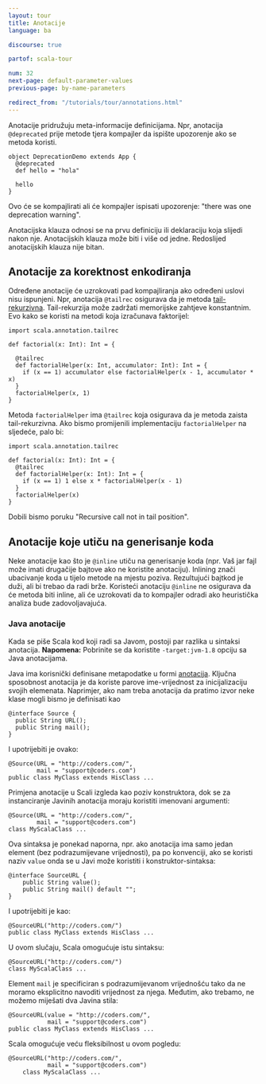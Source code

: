 ```yaml
---
layout: tour
title: Anotacije
language: ba

discourse: true

partof: scala-tour

num: 32
next-page: default-parameter-values
previous-page: by-name-parameters

redirect_from: "/tutorials/tour/annotations.html"
---
```


Anotacije pridružuju meta-informacije definicijama.
Npr, anotacija `@deprecated` prije metode tjera kompajler da ispište upozorenje ako se metoda koristi.
```
object DeprecationDemo extends App {
  @deprecated
  def hello = "hola"

  hello  
}
```
Ovo će se kompajlirati ali će kompajler ispisati upozorenje: "there was one deprecation warning".

Anotacijska klauza odnosi se na prvu definiciju ili deklaraciju koja slijedi nakon nje. 
Anotacijskih klauza može biti i više od jedne.
Redoslijed anotacijskih klauza nije bitan.

## Anotacije za korektnost enkodiranja
Određene anotacije će uzrokovati pad kompajliranja ako određeni uslovi nisu ispunjeni. 
Npr, anotacija `@tailrec` osigurava da je metoda [tail-rekurzivna](https://en.wikipedia.org/wiki/Tail_call). Tail-rekurzija može zadržati memorijske zahtjeve konstantnim. 
Evo kako se koristi na metodi koja izračunava faktorijel:
```tut
import scala.annotation.tailrec

def factorial(x: Int): Int = {

  @tailrec
  def factorialHelper(x: Int, accumulator: Int): Int = {
    if (x == 1) accumulator else factorialHelper(x - 1, accumulator * x)
  }
  factorialHelper(x, 1)
}
```
Metoda `factorialHelper` ima `@tailrec` koja osigurava da je metoda zaista  tail-rekurzivna. Ako bismo promijenili implementaciju  `factorialHelper` na sljedeće, palo bi:
```
import scala.annotation.tailrec

def factorial(x: Int): Int = {
  @tailrec
  def factorialHelper(x: Int): Int = {
    if (x == 1) 1 else x * factorialHelper(x - 1)
  }
  factorialHelper(x)
}
```
Dobili bismo poruku "Recursive call not in tail position".


## Anotacije koje utiču na generisanje koda

Neke anotacije kao što je `@inline` utiču na generisanje koda (npr. Vaš jar fajl može imati drugačije bajtove ako ne koristite anotaciju). Inlining znači ubacivanje koda u tijelo metode na mjestu poziva. Rezultujući bajtkod je duži, ali bi trebao da radi brže. 
Koristeći anotaciju `@inline` ne osigurava da će metoda biti inline, ali će uzrokovati da to kompajler odradi ako heuristička analiza bude zadovoljavajuća.

### Java anotacije ###

Kada se piše Scala kod koji radi sa Javom, postoji par razlika u sintaksi anotacija.
**Napomena:** Pobrinite se da koristite `-target:jvm-1.8` opciju sa Java anotacijama.

Java ima korisnički definisane metapodatke u formi [anotacija](https://docs.oracle.com/javase/tutorial/java/annotations/). Ključna sposobnost anotacija je da koriste parove ime-vrijednost za inicijalizaciju svojih elemenata. Naprimjer, ako nam treba anotacija da pratimo izvor neke klase mogli bismo je definisati kao

```
@interface Source {
  public String URL();
  public String mail();
}
```

I upotrijebiti je ovako:

```
@Source(URL = "http://coders.com/",
        mail = "support@coders.com")
public class MyClass extends HisClass ...
```

Primjena anotacije u Scali izgleda kao poziv konstruktora, dok se za instanciranje Javinih anotacija moraju koristiti imenovani argumenti:

```
@Source(URL = "http://coders.com/",
        mail = "support@coders.com")
class MyScalaClass ...
```

Ova sintaksa je ponekad naporna, npr. ako anotacija ima samo jedan element (bez podrazumijevane vrijednosti), pa po konvenciji,
ako se koristi naziv `value` onda se u Javi može koristiti i konstruktor-sintaksa:

```
@interface SourceURL {
    public String value();
    public String mail() default "";
}
```

I upotrijebiti je kao:

```
@SourceURL("http://coders.com/")
public class MyClass extends HisClass ...
```

U ovom slučaju, Scala omogućuje istu sintaksu:

```
@SourceURL("http://coders.com/")
class MyScalaClass ...
```

Element `mail` je specificiran s podrazumijevanom vrijednošću tako da ne moramo eksplicitno navoditi vrijednost za njega.
Međutim, ako trebamo, ne možemo miješati dva Javina stila:

```
@SourceURL(value = "http://coders.com/",
           mail = "support@coders.com")
public class MyClass extends HisClass ...
```

Scala omogućuje veću fleksibilnost u ovom pogledu:

```
@SourceURL("http://coders.com/",
           mail = "support@coders.com")
    class MyScalaClass ...
```

